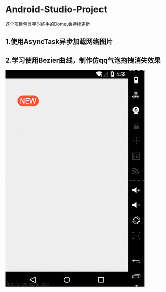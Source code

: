 # Android-Studio-Project
这个项目包含平时练手的Dome,会持续更新

1.使用AsyncTask异步加载网络图片
-------
2.学习使用Bezier曲线，制作仿qq气泡拖拽消失效果
-------
![](https://github.com/70kg/Android-Studio-Project/blob/master/app/Screenshots/b.gif)  
